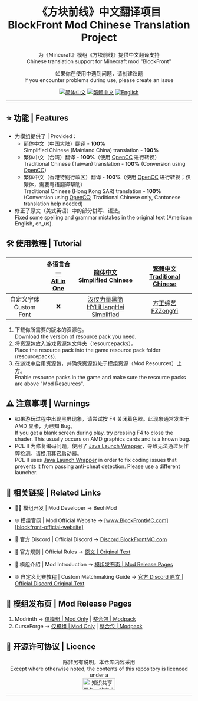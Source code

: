 
<div align="center">

# 《方块前线》中文翻译项目<br>**B**lock**F**ront **Mod** **C**hi**n**ese **Tr**anslation **Project**

为《Minecraft》模组《方块前线》提供中文翻译支持<br>Chinese translation support for Minecraft mod "BlockFront"

如果你在使用中遇到问题，请创建议题<br>If you encounter problems during use, please create an issue

[![简体中文][simplified-chinese-for-the-badge]][simplified-chinese] [![繁體中文][traditional-chinese-for-the-badge]][traditional-chinese] [![English][english-for-the-badge]][english]

</div>

***

## ⭐ 功能 | Features

- 为模组提供了 | Provided：
  - 简体中文（中国大陆）翻译 - **100%**<br>Simplified Chinese (Mainland China) translation - **100%**
  - 繁体中文（台湾）翻译 - **100%**（使用 [OpenCC][opencc] 进行转换）<br>Traditional Chinese (Taiwan) translation - **100%** (Conversion using [OpenCC][opencc])
  - 繁体中文（香港特别行政区）翻译 - **100%**（使用 [OpenCC][opencc] 进行转换；仅繁体，需要粤语翻译帮助）<br>Traditional Chinese (Hong Kong SAR) translation - **100%** (Conversion using [OpenCC][opencc]; Traditional Chinese only, Cantonese translation help needed)
- 修正了原文（美式英语）中的部分拼写、语法。<br>Fixed some spelling and grammar mistakes in the original text (American English, en_us).

## 🛠️ 使用教程 | Tutorial

<div align="center">

| | [多语言合一<br>All in One][project-all-in-one] | [简体中文<br>Simplified Chinese][project-simplified-chinese] | [繁體中文<br>Traditional Chinese][project-traditional-chinese] |
| :-: | :-: | :-: | :-: |
| 自定义字体<br>Custom Font | ❌ | [汉仪力量黑简<br>HYLiLiangHei Simplified][hyliliangheij] | [方正综艺<br>FZZongYi][fzzongyib] |

</div>

1. 下载你所需要的版本的资源包。<br>Download the version of resource pack you need.
2. 将资源包放入游戏资源包文件夹（resourcepacks）。<br>Place the resource pack into the game resource pack folder (resourcepacks).
3. 在游戏中启用资源包，并确保资源包处于模组资源（Mod Resources）上方。<br>Enable resource packs in the game and make sure the resource packs are above "Mod Resources".

## ⚠️ 注意事项 | Warnings

- 如果游玩过程中出现黑屏现象，请尝试按 F4 关闭着色器。此现象通常发生于 AMD 显卡，为已知 Bug。<br>If you get a blank screen during play, try pressing F4 to close the shader. This usually occurs on AMD graphics cards and is a known bug.
- PCL II 为修复编码问题，使用了 [Java Launch Wrapper][java-launch-wrapper]，导致无法通过反作弊检测。请换用其它启动器。<br>PCL II uses [Java Launch Wrapper][java-launch-wrapper] in order to fix coding issues that prevents it from passing anti-cheat detection. Please use a different launcher.

## 🔗 相关链接 | Related Links

- 🧑‍💻 模组开发 | Mod Developer → BeohMod

- 🌐 模组官网 | Mod Official Website → [www.BlockFrontMC.com][blockfront-official-website]

- 💬 官方 Discord | Official Discord → [Discord.BlockFrontMC.com][blockfront-official-discord]

- 📄 官方规则 | Official Rules → [原文 | Original Text][blockfront-official-rules]

- 📄 模组介绍 | Mod Introduction → [模组发布页 | Mod Release Pages](#-模组发布页--mod-release-pages)

- 🌐 自定义比赛教程 | Custom Matchmaking Guide → [官方 Discord 原文 | Official Discord Original Text][blockfront-matchmaking-guide]

## 🔗 模组发布页 | Mod Release Pages

1. Modrinth → [仅模组 | Mod Only][blockfront-mod-modrinth] | [整合包 | Modpack][blockfront-modpack-modrinth]
2. CurseForge → [仅模组 | Mod Only][blockfront-mod-curseforge] | [整合包 | Modpack][blockfront-modpack-curseforge]

## 🤝 开源许可协议 | Licence

<div align="center">

除非另有说明，本仓库内容采用<br>Except where otherwise noted, the contents of this repository is licenced under a<br><a href="https://creativecommons.org/licenses/by-nc-sa/4.0/"><img src="http://mirrors.creativecommons.org/presskit/buttons/88x31/png/by-nc-sa.png" alt="知识共享署名—非商业性使用—相同方式共享 4.0 国际公共许可协议（Creative Commons Attribution 4.0 International Licence，CC BY-NC-SA 4.0）" width="88" height="31" /></a>

</div>

***

[blockfront-matchmaking-guide]: https://discord.com/channels/899063859539759154/1090433325564432495/1090433325564432495
[blockfront-mod-curseforge]: https://www.curseforge.com/minecraft/mc-mods/blockfront-world-war-ii
[blockfront-mod-modrinth]: https://modrinth.com/mod/blockfront
[blockfront-modpack-curseforge]: https://www.curseforge.com/minecraft/modpacks/blockfront-world-war-ii
[blockfront-modpack-modrinth]: https://modrinth.com/modpack/blockfront-mod-pack
[blockfront-official-discord]: https://discord.blockfrontmc.com
[blockfront-official-rules]: https://www.blockfrontmc.com/rules
[blockfront-official-website]: https://www.blockfrontmc.com
[english-for-the-badge]: https://img.shields.io/badge/Language-English-012169?style=for-the-badge
[english]: https://github.com/YoMonNPC/BFMod-CNTR-Project/blob/main/README/README.en.md
[fzzongyib]: https://www.foundertype.com/index.php/FontInfo/index/id/178
[hyliliangheij]: https://www.hanyi.com.cn/productdetail.php?id=589
[java-launch-wrapper]: https://github.com/00ll00/java_launch_wrapper
[opencc]: https://github.com/BYVoid/OpenCC
[project-all-in-one]: https://modrinth.com/resourcepack/bfmod-cntr-project-all-in-one
[project-simplified-chinese]: https://modrinth.com/resourcepack/bfmod-cntr-project-schinese
[project-traditional-chinese]: https://modrinth.com/resourcepack/bfmod-cntr-project-tchinese
[simplified-chinese-for-the-badge]: https://img.shields.io/badge/%E8%AF%AD%E8%A8%80-%E7%AE%80%E4%BD%93%E4%B8%AD%E6%96%87-ee1620?style=for-the-badge
[simplified-chinese]: https://github.com/YoMonNPC/BFMod-CNTR-Project/blob/main/README/README.zh-hans.md
[traditional-chinese]: https://github.com/YoMonNPC/BFMod-CNTR-Project/blob/main/README/README.zh-hant.md
[traditional-chinese-for-the-badge]: https://img.shields.io/badge/%E8%AA%9E%E8%A8%80-%E7%B9%81%E9%AB%94%E4%B8%AD%E6%96%87-ee1620?style=for-the-badge
